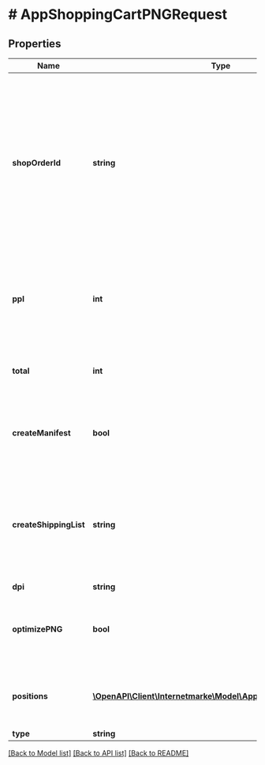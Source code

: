 # # AppShoppingCartPNGRequest

## Properties

Name | Type | Description | Notes
------------ | ------------- | ------------- | -------------
**shopOrderId** | **string** | The order number in the shop. All characters are allowed except &lt; and &amp;. It is optional in case of query parameter finalize is true. In all other cases it is mandatory required. | [optional]
**ppl** | **int** | The PPL (Product Price List) to which the products in the shopping cart refer. | [optional]
**total** | **int** | Total value of the shopping cart in euro cents. | [optional]
**createManifest** | **bool** | The flag indicating whether a posting receipt should be created. | [optional]
**createShippingList** | **string** | Enum that determines whether a mailing list should be created and if so, whether with or without addresses. | [optional]
**dpi** | **string** |  | [optional]
**optimizePNG** | **bool** | The flag to optimize the PNG (avoid redundant area height). | [optional]
**positions** | [**\OpenAPI\Client\Internetmarke\Model\AppShoppingCartPosition[]**](AppShoppingCartPosition.md) | List of PNG order items. At least one item has to be specified. |
**type** | **string** |  |

[[Back to Model list]](../../README.md#models) [[Back to API list]](../../README.md#endpoints) [[Back to README]](../../README.md)
